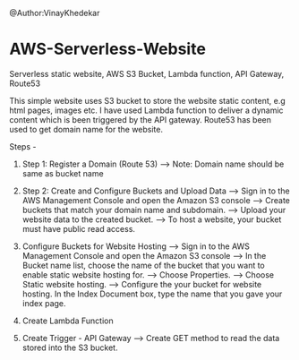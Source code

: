 @Author:VinayKhedekar

# AWS-Serverless-Website
Serverless static website, AWS S3 Bucket, Lambda function, API Gateway, Route53

This simple website uses S3 bucket to store the website static content, e.g html pages, images etc.
I have used Lambda function to deliver a dynamic content which is been triggered by the API gateway.
Route53 has been used to get domain name for the website.


Steps -

1. Step 1: Register a Domain (Route 53)
--> Note: Domain name should be same as bucket name

2. Step 2: Create and Configure Buckets and Upload Data
--> Sign in to the AWS Management Console and open the Amazon S3 console
--> Create buckets that match your domain name and subdomain. 
--> Upload your website data to the created bucket.
--> To host a website, your bucket must have public read access.

3. Configure Buckets for Website Hosting
--> Sign in to the AWS Management Console and open the Amazon S3 console 
--> In the Bucket name list, choose the name of the bucket that you want to enable static website hosting for.
    --> Choose Properties.
    --> Choose Static website hosting.
    --> Configure the your bucket for website hosting. In the Index Document box, type the name that you gave your index page.

4. Create Lambda Function

5. Create Trigger - API Gateway
--> Create GET method to read the data stored into the S3 bucket.


